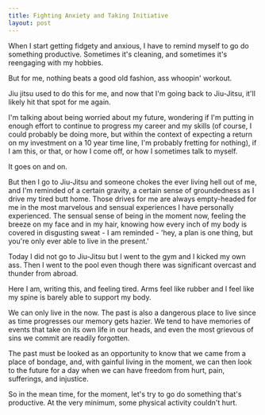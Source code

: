 ```yaml
---
title: Fighting Anxiety and Taking Initiative
layout: post
---
```


When I start getting fidgety and anxious, I have to remind myself to go do something productive. Sometimes it's cleaning, and sometimes it's reengaging with my hobbies.

But for me, nothing beats a good old fashion, ass whoopin' workout. 

Jiu jitsu used to do this for me, and now that I'm going back to Jiu-Jitsu, it'll likely hit that spot for me again.

I'm talking about being worried about my future, wondering if I'm putting in enough effort to continue to progress my career and my skills (of course, I could probably be doing more, but within the context of expecting a return on my investment on a 10 year time line, I'm probably fretting for nothing), if I am this, or that, or how I come off, or how I sometimes talk to myself.

It goes on and on.

But then I go to Jiu-Jitsu and someone chokes the ever living hell out of me, and I'm reminded of a certain gravity, a certain sense of groundedness as I drive my tired butt home. Those drives for me are always empty-headed for me in the most marvelous and sensual experiences I have personally experienced. The sensual sense of being in the moment now, feeling the breeze on my face and in my hair, knowing how every inch of my body is covered in disgusting sweat - I am reminded - 'hey, a plan is one thing, but you're only ever able to live in the present.'

Today I did not go to Jiu-Jitsu but I went to the gym and I kicked my own ass. Then I went to the pool even though there was significant overcast and thunder from abroad.

Here I am, writing this, and feeling tired. Arms feel like rubber and I feel like my spine is barely able to support my body.

We can only live in the now. The past is also a dangerous place to live since as time progresses our memory gets hazier. We tend to have memories of events that take on its own life in our heads, and even the most grievous of sins we commit are readily forgotten.

The past must be looked as an opportunity to know that we came from a place of bondage, and, with gainful living in the moment, we can then look to the future for a day when we can have freedom from hurt, pain, sufferings, and injustice.

So in the mean time, for the moment, let's try to go do something that's productive. At the very minimum, some physical activity couldn't hurt.
